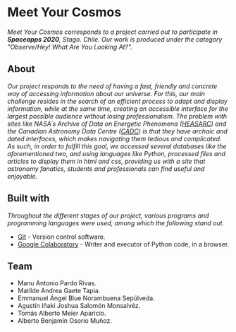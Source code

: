# Meet Your Cosmos

_Meet Your Cosmos corresponds to a project carried out to participate in **Spaceapps 2020**, Stago. Chile. Our work is produced under the category "Observe/Hey! What Are You Looking At?"._

## About 

_Our project responds to the need of having a fast, friendly and concrete way of accessing information about our universe. For this, our main challenge resides in the search of an efficient process to adapt and display information, while at the same time, creating an accessible interface for the largest possible audience without losing professionalism._
_The problem with sites like NASA´s Archive of Data on Energetic Phenomena ([HEASARC](https://heasarc.gsfc.nasa.gov/cgi-bin/Tools/viewing/viewing.pl)) and the Canadian Astronomy Data Centre ([CADC](https://www.cadc-ccda.hia-iha.nrc-cnrc.gc.ca/en/)) is that they have archaic and dated interfaces, which makes navigating them tedious and complicated. As such, in order to fulfill this goal, we accessed several databases like the aforementioned two, and using languages like Python, processed files and articles to display them in html and css, providing us with a site that astronomy fanatics, students and professionals can find useful and enjoyable._

## Built with

_Throughout the different stages of our project, various programs and programming languages were used, among which the following stand out._

* [Git](https://git-scm.com/) - Version control software.
* [Google Colaboratory](https://colab.research.google.com/) - Writer and executor of Python code, in a browser.

## Team
* Manu Antonio Pardo Rivas.
* Matilde Andrea Gaete Tapia.
* Emmanuel Ángel Blue Norambuena Sepúlveda.
* Agustín Iñaki Joshua Salomón Monsalvéz.
* Tomás Alberto Meier Aparicio.
* Alberto Benjamín Osorio Muñoz.
